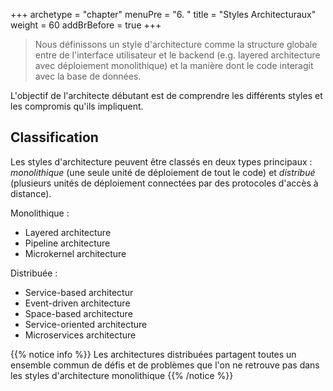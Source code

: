 +++
archetype = "chapter"
menuPre = "6. "
title = "Styles Architecturaux"
weight = 60
addBrBefore = true
+++

> Nous définissons un style d'architecture comme la structure globale entre de l'interface utilisateur et le backend (e.g. layered architecture avec déploiement monolithique) et la manière dont le code interagit avec la base de données.

L'objectif de l'architecte débutant est de comprendre les différents styles et les compromis qu'ils impliquent.

## Classification

Les styles d'architecture peuvent être classés en deux types principaux : _monolithique_ (une seule unité de déploiement de tout le code) et _distribué_ (plusieurs unités de déploiement connectées par des protocoles d'accès à distance).

Monolithique :

- Layered architecture
- Pipeline architecture
- Microkernel architecture

Distribuée :

- Service-based architectur
- Event-driven architecture
- Space-based architecture
- Service-oriented architecture
- Microservices architecture

{{% notice info %}}
Les architectures distribuées partagent toutes un ensemble commun de défis et de problèmes que l'on ne retrouve pas dans les styles d'architecture monolithique
{{% /notice %}}
